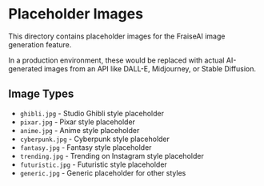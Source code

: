 # Placeholder Images

This directory contains placeholder images for the FraiseAI image generation feature.

In a production environment, these would be replaced with actual AI-generated images from an API like DALL-E, Midjourney, or Stable Diffusion.

## Image Types

- `ghibli.jpg` - Studio Ghibli style placeholder
- `pixar.jpg` - Pixar style placeholder
- `anime.jpg` - Anime style placeholder
- `cyberpunk.jpg` - Cyberpunk style placeholder
- `fantasy.jpg` - Fantasy style placeholder
- `trending.jpg` - Trending on Instagram style placeholder
- `futuristic.jpg` - Futuristic style placeholder
- `generic.jpg` - Generic placeholder for other styles

